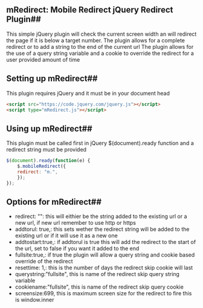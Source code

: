 ## mRedirect: Mobile Redirect jQuery Redirect Plugin##
This simple jQuery plugin will check the current screen width an will redirect the page if it is below a target number. 
The plugin allows for a complete redirect or to add a string to the end of the current url
The plugin allows for the use of a query string variable and a cookie to override the redirect for a user provided amount of time

## Setting up mRedirect##
This plugin requires jQuery and it must be in your document head
```HTML
<script src="https://code.jquery.com/jquery.js"></script>
<script type="mRedirect.js"></script>
```

## Using up mRedirect##
 This plugin must be called first in jQuery $(document).ready function and a redirect string must be provided
```JavaScript
$(document).ready(function(e) {
    $.mobileRedirect({
    redirect: "m.",
	});
});
```

## Options for mRedirect##

- redirect: "": this will eithier be the string added to the existing url or a new url, if new url remember to use http or https
- addtorul: true,: this sets wether the redirect string will be added to the existing url or if it will use it as a new one
- addtostart:true,: if addtorul is true this will add the redirect to the start of the url, set to false if you want it added to the end
- fullsite:true,: if true the plugin will allow a query string and cookie based override of the redirect 
- resettime: 1,: this is the number of days the redirect skip cookie will last
- querystring:"fullsite", this is name of the redirect skip query string variable 
- cookiename:"fullsite",  this is name of the redirect skip query cookie 
- screensize:699,  this is maximum screen size for the redirect to fire this is window.inner 